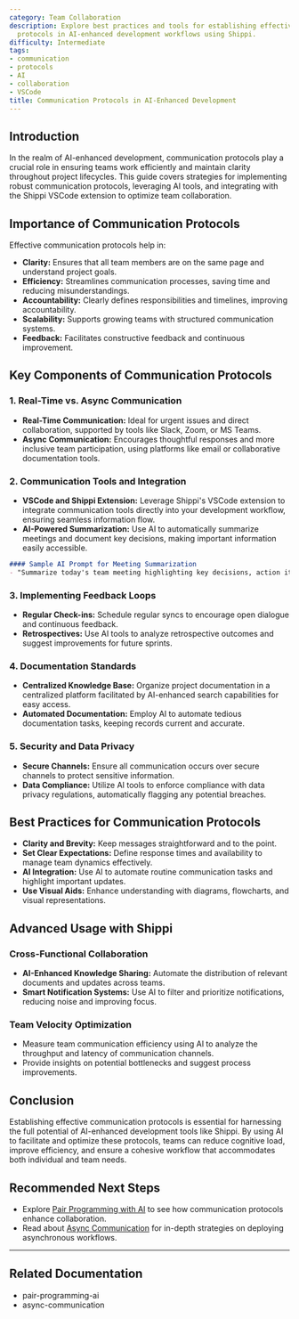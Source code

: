 ```yaml
---
category: Team Collaboration
description: Explore best practices and tools for establishing effective communication
  protocols in AI-enhanced development workflows using Shippi.
difficulty: Intermediate
tags:
- communication
- protocols
- AI
- collaboration
- VSCode
title: Communication Protocols in AI-Enhanced Development
---
```


## Introduction

In the realm of AI-enhanced development, communication protocols play a crucial role in ensuring teams work efficiently and maintain clarity throughout project lifecycles. This guide covers strategies for implementing robust communication protocols, leveraging AI tools, and integrating with the Shippi VSCode extension to optimize team collaboration.

## Importance of Communication Protocols

Effective communication protocols help in:
- **Clarity:** Ensures that all team members are on the same page and understand project goals.
- **Efficiency:** Streamlines communication processes, saving time and reducing misunderstandings.
- **Accountability:** Clearly defines responsibilities and timelines, improving accountability.
- **Scalability:** Supports growing teams with structured communication systems.
- **Feedback:** Facilitates constructive feedback and continuous improvement.

## Key Components of Communication Protocols

### 1. Real-Time vs. Async Communication
- **Real-Time Communication:** Ideal for urgent issues and direct collaboration, supported by tools like Slack, Zoom, or MS Teams.
- **Async Communication:** Encourages thoughtful responses and more inclusive team participation, using platforms like email or collaborative documentation tools.

### 2. Communication Tools and Integration
- **VSCode and Shippi Extension:** Leverage Shippi's VSCode extension to integrate communication tools directly into your development workflow, ensuring seamless information flow.
- **AI-Powered Summarization:** Use AI to automatically summarize meetings and document key decisions, making important information easily accessible.

```markdown
#### Sample AI Prompt for Meeting Summarization
- "Summarize today's team meeting highlighting key decisions, action items, and questions for further discussion."
```

### 3. Implementing Feedback Loops
- **Regular Check-ins:** Schedule regular syncs to encourage open dialogue and continuous feedback.
- **Retrospectives:** Use AI tools to analyze retrospective outcomes and suggest improvements for future sprints.

### 4. Documentation Standards
- **Centralized Knowledge Base:** Organize project documentation in a centralized platform facilitated by AI-enhanced search capabilities for easy access.
- **Automated Documentation:** Employ AI to automate tedious documentation tasks, keeping records current and accurate.

### 5. Security and Data Privacy
- **Secure Channels:** Ensure all communication occurs over secure channels to protect sensitive information.
- **Data Compliance:** Utilize AI tools to enforce compliance with data privacy regulations, automatically flagging any potential breaches.

## Best Practices for Communication Protocols
- **Clarity and Brevity:** Keep messages straightforward and to the point.
- **Set Clear Expectations:** Define response times and availability to manage team dynamics effectively.
- **AI Integration:** Use AI to automate routine communication tasks and highlight important updates.
- **Use Visual Aids:** Enhance understanding with diagrams, flowcharts, and visual representations.

## Advanced Usage with Shippi

### Cross-Functional Collaboration
- **AI-Enhanced Knowledge Sharing:** Automate the distribution of relevant documents and updates across teams.
- **Smart Notification Systems:** Use AI to filter and prioritize notifications, reducing noise and improving focus.

### Team Velocity Optimization
- Measure team communication efficiency using AI to analyze the throughput and latency of communication channels.
- Provide insights on potential bottlenecks and suggest process improvements.

## Conclusion

Establishing effective communication protocols is essential for harnessing the full potential of AI-enhanced development tools like Shippi. By using AI to facilitate and optimize these protocols, teams can reduce cognitive load, improve efficiency, and ensure a cohesive workflow that accommodates both individual and team needs.

## Recommended Next Steps
- Explore [Pair Programming with AI](pair-programming-ai) to see how communication protocols enhance collaboration.
- Read about [Async Communication](async-communication) for in-depth strategies on deploying asynchronous workflows.

---

## Related Documentation
- pair-programming-ai
- async-communication
